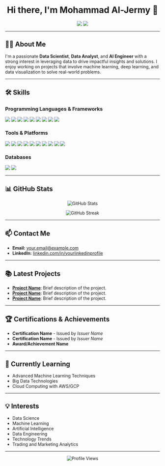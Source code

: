 <h1 align="center">Hi there, I'm Mohammad Al-Jermy 👋</h1>

<p align="center">
  <a href="mailto:kaljermy@gmail.com"><img src="https://img.shields.io/badge/Email-D14836?style=flat&logo=gmail&logoColor=white"/></a>
  <a href="https://www.linkedin.com/in/mohammad-aljermy/"><img src="https://img.shields.io/badge/LinkedIn-0077B5?style=flat&logo=linkedin&logoColor=white"/></a>
</p>

---

## 👨‍💻 About Me

I'm a passionate **Data Scientist**, **Data Analyst**, and **AI Engineer** with a strong interest in leveraging data to drive impactful insights and solutions. I enjoy working on projects that involve machine learning, deep learning, and data visualization to solve real-world problems.

---

## 🛠️ Skills

### Programming Languages & Frameworks
<p>
  <img src="https://img.shields.io/badge/Python-3776AB?style=flat&logo=python&logoColor=white"/>
  <img src="https://img.shields.io/badge/SQL-4479A1?style=flat&logo=postgresql&logoColor=white"/>
  <img src="https://img.shields.io/badge/NumPy-013243?style=flat&logo=numpy&logoColor=white"/>
  <img src="https://img.shields.io/badge/Pandas-150458?style=flat&logo=pandas&logoColor=white"/>
  <img src="https://img.shields.io/badge/Matplotlib-ffffff?style=flat&logo=matplotlib&logoColor=black"/>
  <img src="https://img.shields.io/badge/Seaborn-0690FA?style=flat&logo=python&logoColor=white"/>
  <img src="https://img.shields.io/badge/Scikit--Learn-F7931E?style=flat&logo=scikit-learn&logoColor=white"/>
  <img src="https://img.shields.io/badge/TensorFlow-FF6F00?style=flat&logo=tensorflow&logoColor=white"/>
  <img src="https://img.shields.io/badge/Keras-D00000?style=flat&logo=keras&logoColor=white"/>
</p>

### Tools & Platforms
<p>
  <img src="https://img.shields.io/badge/VS_Code-0078D4?style=flat&logo=visual%20studio%20code&logoColor=white"/>
  <img src="https://img.shields.io/badge/Jupyter-FA0F00?style=flat&logo=jupyter&logoColor=white"/>
  <img src="https://img.shields.io/badge/Google_Colab-F9AB00?style=flat&logo=google%20colab&logoColor=white"/>
  <img src="https://img.shields.io/badge/Tableau-E97627?style=flat&logo=tableau&logoColor=white"/>
  <img src="https://img.shields.io/badge/Power_BI-F2C811?style=flat&logo=power%20bi&logoColor=black"/>
  <img src="https://img.shields.io/badge/KNIME-FFC000?style=flat&logo=knime&logoColor=black"/>
  <img src="https://img.shields.io/badge/Linux-FCC624?style=flat&logo=linux&logoColor=black"/>
  <img src="https://img.shields.io/badge/MLflow-0194E2?style=flat&logo=mlflow&logoColor=white"/>
  <img src="https://img.shields.io/badge/AutoML-FF7F00?style=flat&logo=automl&logoColor=white"/>
  <img src="https://img.shields.io/badge/Ultralytics-222222?style=flat&logo=ultralytics&logoColor=white"/>
</p>

### Databases
<p>
  <img src="https://img.shields.io/badge/Oracle_SQL-F80000?style=flat&logo=oracle&logoColor=white"/>
  <img src="https://img.shields.io/badge/PostgreSQL-336791?style=flat&logo=postgresql&logoColor=white"/>
</p>

---

## 📊 GitHub Stats

<p align="center">
  <img src="https://github-readme-stats.vercel.app/api?username=yourusername&show_icons=true&theme=radical" alt="GitHub Stats"/>
</p>

<p align="center">
  <img src="https://github-readme-streak-stats.herokuapp.com/?user=yourusername&theme=radical" alt="GitHub Streak"/>
</p>

---

## 📫 Contact Me

- **Email:** [your.email@example.com](mailto:your.email@example.com)
- **LinkedIn:** [linkedin.com/in/yourlinkedinprofile](https://www.linkedin.com/in/yourlinkedinprofile/)

---

## 📚 Latest Projects

- [**Project Name**](https://github.com/yourusername/project-name): Brief description of the project.
- [**Project Name**](https://github.com/yourusername/project-name): Brief description of the project.
- [**Project Name**](https://github.com/yourusername/project-name): Brief description of the project.

---

## 🏆 Certifications & Achievements

- **Certification Name** - Issued by *Issuer Name*
- **Certification Name** - Issued by *Issuer Name*
- **Award/Achievement Name**

---

## 🌱 Currently Learning

- Advanced Machine Learning Techniques
- Big Data Technologies
- Cloud Computing with AWS/GCP

---

## 💡 Interests

- Data Science
- Machine Learning
- Artificial Intelligence
- Data Engineering
- Technology Trends
- Trading and Marketing Analytics

---

<p align="center">
  <img src="https://komarev.com/ghpvc/?username=yourusername&label=Profile%20Views&color=0e75b6&style=flat" alt="Profile Views" />
</p>
